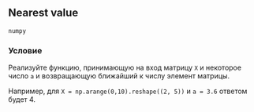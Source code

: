 ## Nearest value

`numpy`

### Условие

Реализуйте функцию, принимающую на вход матрицу ```X``` и некоторое число ```a``` и возвращающую ближайший к числу элемент матрицы.

Например, для ```X = np.arange(0,10).reshape((2, 5))``` и ```a = 3.6``` ответом будет 4.
